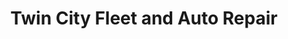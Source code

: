 ---
title: "Twin City Fleet and Auto Repair"
url: /saint-paul/twin-city-fleet-and-auto-repair/
shop: car repair
---